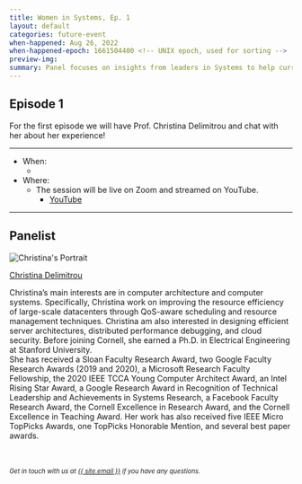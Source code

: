 ```yaml
---
title: Women in Systems, Ep. 1
layout: default
categories: future-event
when-happened: Aug 26, 2022
when-happened-epoch: 1661504400 <!-- UNIX epoch, used for sorting -->
preview-img: 
summary: Panel focuses on insights from leaders in Systems to help current and future generations of researchers.
---
```


## Episode 1
For the first episode we will have Prof. Christina Delimitrou and chat with her about her experience!

<hr>

* When:
  * <div style="font-weight: bold;" class="time-fmt-local" data-start="1661504400" data-duration="3600" data-show-timezone-link="true"></div>
* Where:  
  * The session will be live on Zoom and streamed on YouTube.
    * <a href="https://youtu.be/ddYMdEav3Eg" target=_blank class="external-link">YouTube</a> 

<hr>

<!--
<div class="section-header">Submit your questions!</div>
<div class="section-content">
    <iframe class="loading-white-bg" src="https://app.sli.do/event/muvx8icUQr3w3kz6kNaEXA" height="100%" width="100%" style="min-height: 560px;"></iframe>
</div>
<br> -->

## Panelist

<div class="bio">
<img class="headshot" src="https://www.csl.cornell.edu/~delimitrou/christina3.jpg" alt="Christina's Portrait"/>

<a target=_blank href="https://www.csl.cornell.edu/~delimitrou/">Christina Delimitrou</a><br>

Christina’s main interests are in computer architecture and computer systems. Specifically, Christina work on improving the resource efficiency of large-scale datacenters through QoS-aware scheduling and resource management techniques. Christina am also interested in designing efficient server architectures, distributed performance debugging, and cloud security. Before joining Cornell, she earned a Ph.D. in Electrical Engineering at Stanford University. 
<br>
She has received a Sloan Faculty Research Award, two Google Faculty Research Awards (2019 and 2020), a Microsoft Research Faculty Fellowship, the 2020 IEEE TCCA Young Computer Architect Award, an Intel Rising Star Award, a Google Research Award in Recognition of Technical Leadership and Achievements in Systems Research, a Facebook Faculty Research Award, the Cornell Excellence in Research Award, and the Cornell Excellence in Teaching Award. Her work has also received five IEEE Micro TopPicks Awards, one TopPicks Honorable Mention, and several best paper awards. 


</div><br>

<!-- <hr> -->
<br>
<div style="font-size: 0.8em;">
    <i>
    Get in touch with us at <a class="external-link" target='_blank' href="mailto:{{ site.email }}">{{ site.email }}</a> if you have any questions.
    </i>
</div>
<br>

